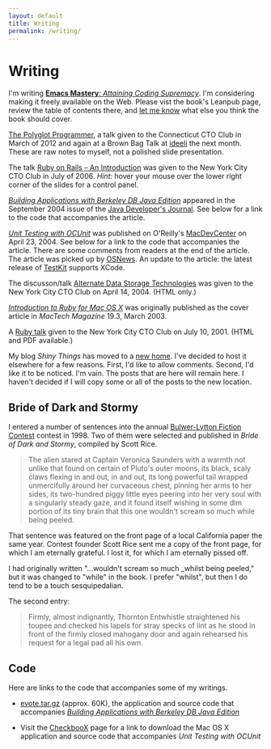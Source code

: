 ```yaml
---
layout: default
title: Writing
permalink: /writing/
---
```


# Writing

I'm writing
[<strong>Emacs Mastery</strong>: <em>Attaining Coding Supremacy</em>](https://leanpub.com/emacs-mastery).
I'm considering making it freely available on the Web. Please vist the
book's Leanpub page, review the table of contents there, and
[let me know](mailto:jim@jimmenard.com) what else you think the book should
cover.

[The Polyglot Programmer](complangs.html), a talk given to the
Connecticut CTO Club in March of 2012 and again at a Brown Bag Talk
at [ideeli](http://www.ideeli.com) the next month. These are raw
notes to myself, not a polished slide presentation.

The talk
[Ruby on Rails &ndash; An Introduction](rails_ctoclub/s5/index.html) was
given to the New York City CTO Club in July of 2006. _Hint:_ hover your
mouse over the lower right corner of the slides for a control panel.

[<cite>Building Applications with Berkeley DB Java Edition</cite>](http://java.sys-con.com/node/46235)
appeared in the September 2004 issue of the
[Java Developer's Journal](http://java.sys-con.com/). See below for a link
to the code that accompanies the article.

[<cite>Unit
Testing with OCUnit</cite>](http://www.macdevcenter.com/pub/a/mac/2004/04/23/ocunit.html)
was published on O'Reilly's [MacDevCenter](http://www.macdevcenter.com/) on April 23, 2004. See
below for a link to the code that accompanies the article. There are some
comments from readers at the end of the article. The article was picked up by
[OSNews](http://www.osnews.com/story.php?news_id=6823). An update
to the article: the latest release of [TestKit](http://testkit.sourceforge.net/) supports XCode.

The discusson/talk [Alternate Data Storage
Technologies](alternate_storage.html) was given to the New York City CTO Club on April 14, 2004.
(HTML only.)

[<cite>Introduction to Ruby for Mac OS
X</cite>](Intro_to_Ruby.html) was originally published as the cover article in <cite>MacTech
Magazine</cite> 19.3, March 2003.

A [Ruby talk](rubytalk/index.html) given to the New York City
CTO Club on July 10, 2001. (HTML and PDF available.)

My blog <cite>Shiny Things</cite> has moved to a [new home](http://jimmenard.blogspot.com/). I've decided to host it
elsewhere for a few reasons. First, I'd like to allow comments. Second, I'd
like it to be noticed. I'm vain. The posts that are here will remain here. I
haven't decided if I will copy some or all of the posts to the new
location.


<a id="bride"/>
<h2>Bride of Dark and Stormy</h2>

I entered a number of sentences into the
annual [Bulwer-Lytton Fiction Contest](http://www.bulwer-lytton.com/)
contest in 1998. Two of them were selected and published in <cite>Bride of
Dark and Stormy</cite>, compiled by Scott Rice.

> The alien stared at Captain Veronica Saunders with a warmth not unlike
> that found on certain of Pluto's outer moons, its black, scaly claws
> flexing in and out, in and out, its long powerful tail wrapped
> unmercifully around her curvaceous chest, pinning her arms to her sides,
> its two-hundred piggy little eyes peering into her very soul with a
> singularly steady gaze, and it found itself wishing in some dim portion of
> its tiny brain that this one wouldn't scream so much while being peeled.

That sentence was featured on the front page of a local California paper
the same year. Contest founder Scott Rice sent me a copy of the front page,
for which I am eternally grateful. I lost it, for which I am eternally pissed
off.

I had originally written "...wouldn't scream so much
_whilst</i> being peeled," but it was changed to "while" in the book. I
prefer "whilst", but then I do tend to be a touch sesquipedalian.

The second entry:

> Firmly, almost indignantly, Thornton Entwhistle straightened his toupee
> and checked his lapels for stray specks of lint as he stood in front of
> the firmly closed mahogany door and again rehearsed his request for a
> legal pad all his own.

<a id="code"/>
<h2>Code</h2>

Here are links to the code that accompanies some of my writings.

- [evote.tar.gz](evote.tar.gz) (approx. 60K), the application and source
  code that accompanies
  [<cite>Building Applications with Berkeley DB Java Edition</cite>](http://www.sys-con.com/story/?storyid=46235&amp;DE=1)

- Visit the [CheckbooX](projects/CheckbooX/index.html) page for a link to
  download the Mac OS X application and source code that accompanies
  <cite>Unit Testing with OCUnit</cite>
